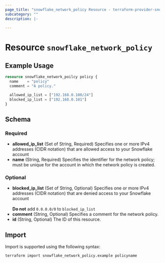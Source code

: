 ```yaml
---
page_title: "snowflake_network_policy Resource - terraform-provider-snowflake"
subcategory: ""
description: |-
  
---
```


# Resource `snowflake_network_policy`



## Example Usage

```terraform
resource snowflake_network_poilcy policy {
  name    = "policy"
  comment = "A policy."

  allowed_ip_list = ["192.168.0.100/24"]
  blocked_ip_list = ["192.168.0.101"]
}
```

## Schema

### Required

- **allowed_ip_list** (Set of String, Required) Specifies one or more IPv4 addresses (CIDR notation) that are allowed access to your Snowflake account
- **name** (String, Required) Specifies the identifier for the network policy; must be unique for the account in which the network policy is created.

### Optional

- **blocked_ip_list** (Set of String, Optional) Specifies one or more IPv4 addresses (CIDR notation) that are denied access to your Snowflake account<br><br>**Do not** add `0.0.0.0/0` to `blocked_ip_list`
- **comment** (String, Optional) Specifies a comment for the network policy.
- **id** (String, Optional) The ID of this resource.

## Import

Import is supported using the following syntax:

```shell
terraform import snowflake_network_policy.example policyname
```

